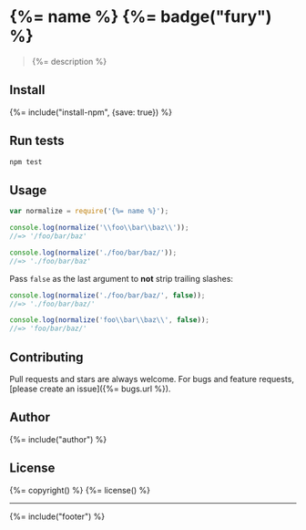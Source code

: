 # {%= name %} {%= badge("fury") %}

> {%= description %}

## Install
{%= include("install-npm", {save: true}) %}

## Run tests

```bash
npm test
```

## Usage

```js
var normalize = require('{%= name %}');

console.log(normalize('\\foo\\bar\\baz\\'));
//=> '/foo/bar/baz'

console.log(normalize('./foo/bar/baz/'));
//=> './foo/bar/baz'
```

Pass `false` as the last argument to **not** strip trailing slashes:

```js
console.log(normalize('./foo/bar/baz/', false));
//=> './foo/bar/baz/'

console.log(normalize('foo\\bar\\baz\\', false));
//=> 'foo/bar/baz/'
```

## Contributing
Pull requests and stars are always welcome. For bugs and feature requests, [please create an issue]({%= bugs.url %}).

## Author
{%= include("author") %}

## License
{%= copyright() %}
{%= license() %}

***

{%= include("footer") %}